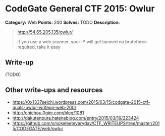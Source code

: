 # CodeGate General CTF 2015: Owlur

**Category:** Web
**Points:** 200
**Solves:** TODO
**Description:** 

> http://54.65.205.135/owlur/
> 
> if you use a web scanner, your IP will get banned
> no bruteforce required, take it easy

## Write-up

(TODO)

## Other write-ups and resources

* <https://0x1337seichi.wordpress.com/2015/03/15/codgate-2015-ctf-quals-owlur-writeup-web-200/>
* <http://chichou.0ginr.com/blog/1081>
* <http://dakutenpura.hatenablog.com/entry/2015/03/16/223424>
* <https://github.com/smokeleeteveryday/CTF_WRITEUPS/tree/master/2015/CODEGATE/web/owlur>